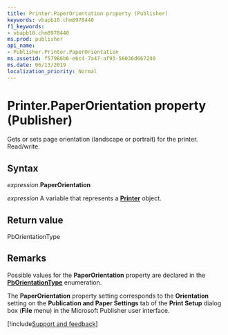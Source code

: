 ```yaml
---
title: Printer.PaperOrientation property (Publisher)
keywords: vbapb10.chm8978440
f1_keywords:
- vbapb10.chm8978440
ms.prod: publisher
api_name:
- Publisher.Printer.PaperOrientation
ms.assetid: f57986b6-e6c4-7a47-af93-56036d667240
ms.date: 06/13/2019
localization_priority: Normal
---
```



# Printer.PaperOrientation property (Publisher)

Gets or sets page orientation (landscape or portrait) for the printer. Read/write.


## Syntax

_expression_.**PaperOrientation**

_expression_ A variable that represents a **[Printer](Publisher.Printer.md)** object.


## Return value

PbOrientationType


## Remarks

Possible values for the **PaperOrientation** property are declared in the **[PbOrientationType](publisher.pborientationtype.md)** enumeration.


The **PaperOrientation** property setting corresponds to the **Orientation** setting on the **Publication and Paper Settings** tab of the **Print Setup** dialog box (**File** menu) in the Microsoft Publisher user interface.

[!include[Support and feedback](~/includes/feedback-boilerplate.md)]